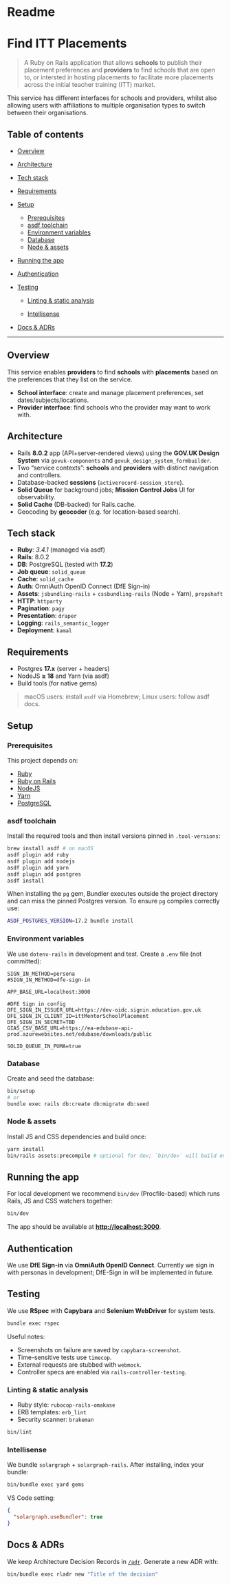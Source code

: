 # Readme

# Find ITT Placements

> A Ruby on Rails application that allows **schools** to publish their placement preferences and **providers** to find schools that are open to, or intersted in hosting placements to facilitate more placements across the initial teacher training (ITT) market.

This service has different interfaces for schools and providers, whilst also allowing users with affiliations to multiple organisation types to switch between their organisations.

## Table of contents

* [Overview](#overview)
* [Architecture](#architecture)
* [Tech stack](#tech-stack)
* [Requirements](#requirements)
* [Setup](#setup)

  * [Prerequisites](#prerequisites)
  * [asdf toolchain](#asdf-toolchain)
  * [Environment variables](#environment-variables)
  * [Database](#database)
  * [Node & assets](#node--assets)
* [Running the app](#running-the-app)
* [Authentication](#authentication)
* [Testing](#testing)

  * [Linting & static analysis](#linting--static-analysis)

  * [Intellisense](#intellisense)
* [Docs & ADRs](#docs--adrs)

---

## Overview

This service enables **providers** to find  **schools** with **placements**  based on the preferences that they list on the service.

* **School interface**: create and manage placement preferences, set dates/subjects/locations.
* **Provider interface**: find schools who the provider may want to work with.

## Architecture

* Rails **8.0.2** app (API+server-rendered views) using the **GOV.UK Design System** via `govuk-components` and `govuk_design_system_formbuilder`.
* Two “service contexts”: **schools** and **providers** with distinct navigation and controllers.
* Database-backed **sessions** (`activerecord-session_store`).
* **Solid Queue** for background jobs; **Mission Control Jobs** UI for observability.
* **Solid Cache** (DB-backed) for Rails.cache.
* Geocoding by **geocoder** (e.g. for location-based search).

## Tech stack

* **Ruby**: *3.4.1* (managed via asdf)
* **Rails**: 8.0.2
* **DB**: PostgreSQL (tested with **17.2**)
* **Job queue**: `solid_queue`
* **Cache**: `solid_cache`
* **Auth**: OmniAuth OpenID Connect (DfE Sign-in)
* **Assets**: `jsbundling-rails` + `cssbundling-rails` (Node + Yarn), `propshaft`
* **HTTP**: `httparty`
* **Pagination**: `pagy`
* **Presentation**: `draper`
* **Logging**: `rails_semantic_logger`
* **Deployment**: `kamal`

## Requirements

* Postgres **17.x** (server + headers)
* NodeJS **≥ 18** and Yarn (via asdf)
* Build tools (for native gems)

> macOS users: install `asdf` via Homebrew; Linux users: follow asdf docs.

## Setup

### Prerequisites

This project depends on:

* [Ruby](https://www.ruby-lang.org/)
* [Ruby on Rails](https://rubyonrails.org/)
* [NodeJS](https://nodejs.org/)
* [Yarn](https://yarnpkg.com/)
* [PostgreSQL](https://www.postgresql.org/)

### asdf toolchain

Install the required tools and then install versions pinned in `.tool-versions`:

```sh
brew install asdf # on macOS
asdf plugin add ruby
asdf plugin add nodejs
asdf plugin add yarn
asdf plugin add postgres
asdf install
```

When installing the `pg` gem, Bundler executes outside the project directory and can miss the pinned Postgres version. To ensure `pg` compiles correctly use:

```sh
ASDF_POSTGRES_VERSION=17.2 bundle install
```

### Environment variables

We use `dotenv-rails` in development and test. Create a `.env` file (not committed):

```dotenv
SIGN_IN_METHOD=persona
#SIGN_IN_METHOD=dfe-sign-in

APP_BASE_URL=localhost:3000

#DFE Sign in config
DFE_SIGN_IN_ISSUER_URL=https://dev-oidc.signin.education.gov.uk
DFE_SIGN_IN_CLIENT_ID=ittMentorSchoolPlacement
DFE_SIGN_IN_SECRET=TBD
GIAS_CSV_BASE_URL=https://ea-edubase-api-prod.azurewebsites.net/edubase/downloads/public

SOLID_QUEUE_IN_PUMA=true
```

### Database

Create and seed the database:

```sh
bin/setup
# or 
bundle exec rails db:create db:migrate db:seed
```

### Node & assets

Install JS and CSS dependencies and build once:

```sh
yarn install
bin/rails assets:precompile # optional for dev; `bin/dev` will build on the fly
```

## Running the app

For local development we recommend `bin/dev` (Procfile-based) which runs Rails, JS and CSS watchers together:

```sh
bin/dev
```

The app should be available at **[http://localhost:3000](http://localhost:3000)**.

## Authentication

We use **DfE Sign-in** via **OmniAuth OpenID Connect**. Currently we sign in with personas in development; DfE-Sign in will be implemented in future.

## Testing

We use **RSpec** with **Capybara** and **Selenium WebDriver** for system tests.

```sh
bundle exec rspec
```

Useful notes:

* Screenshots on failure are saved by `capybara-screenshot`.
* Time-sensitive tests use `timecop`.
* External requests are stubbed with `webmock`.
* Controller specs are enabled via `rails-controller-testing`.

### Linting & static analysis

* Ruby style: `rubocop-rails-omakase`
* ERB templates: `erb_lint`
* Security scanner: `brakeman`

```sh
bin/lint
```

### Intellisense

We bundle `solargraph` + `solargraph-rails`. After installing, index your bundle:

```sh
bin/bundle exec yard gems
```

VS Code setting:

```json
{
  "solargraph.useBundler": true
}
```

## Docs & ADRs

We keep Architecture Decision Records in [`/adr`](adr/). Generate a new ADR with:

```sh
bin/bundle exec rladr new "Title of the decision"
```
